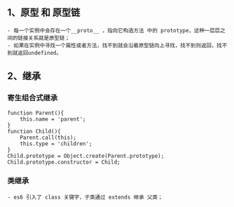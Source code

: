 ## 1、原型 和 原型链
    - 每一个实例中会存在一个__proto__ ，指向它构造方法 中的 prototype，这种一层层之间的链接关系就是原型链；
    - 如果在实例中寻找一个属性或者方法，找不到就会沿着原型链向上寻找，找不到则返回，找不到就返回undefined。
## 2、继承
  ### 寄生组合式继承
    function Parent(){
        this.name = 'parent';
    }  
    function Child(){
        Parent.call(this);
        this.type = 'children';
    } 
    Child.prototype = Object.create(Parent.prototype);
    Child.prototype.constructor = Child;
  ### 类继承
    - es6 引入了 class 关键字，子类通过 extends 继承 父类；


    